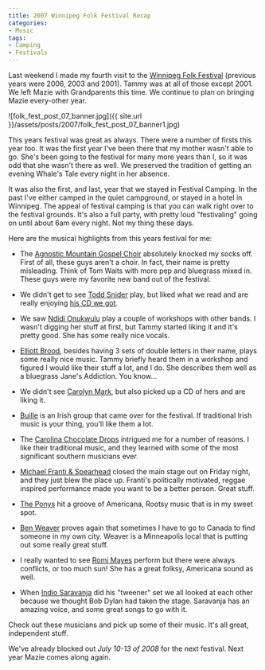 ```yaml
---
title: 2007 Winnipeg Folk Festival Recap
categories:
- Music
tags:
- Camping
- Festivals
---
```


Last weekend I made my fourth visit to the [Winnipeg Folk Festival](http://www.winnipegfolkfestival.ca/) (previous years were 2006, 2003 and 2001). Tammy was at all of those except 2001. We left Mazie with Grandparents this time. We continue to plan on bringing Mazie every-other year.


![folk_fest_post_07_banner.jpg]({{ site.url }}/assets/posts/2007/folk_fest_post_07_banner1.jpg)

This years festival was great as always. There were a number of firsts this year too. It was the first year I've been there that my mother wasn't able to go. She's been going to the festival for many more years than I, so it was odd that she wasn't there as well. We preserved the tradition of getting an evening Whale's Tale every night in her absence.

It was also the first, and last, year that we stayed in Festival Camping. In the past I've either camped in the quiet campground, or stayed in a hotel in Winnipeg. The appeal of festival camping is that you can walk right over to the festival grounds. It's also a full party, with pretty loud "festivaling" going on until about 6am every night. Not my thing these days.

Here are the musical highlights from this years festival for me:



  * The [Agnostic Mountain Gospel Choir](http://www.theagnostics.com/) absolutely knocked my socks off. First of all, these guys aren't a choir. In fact, their name is pretty misleading. Think of Tom Waits with more pep and bluegrass mixed in. These guys were my favorite new band out of the festival.


  * We didn't get to see [Todd Snider](http://www.toddsnider.net/) play, but liked what we read and are really enjoying [his CD we got](http://www.toddsnider.net/DevilYouKnow.html).


  * We saw [Ndidi Onukwulu](http://www.ndidi.ca/) play a couple of workshops with other bands. I wasn't digging her stuff at first, but Tammy started liking it and it's pretty good. She has some really nice vocals.


  * [Elliott Brood](http://www.elliottbrood.ca/), besides having 3 sets of double letters in their name, plays some really nice music. Tammy briefly heard them in a workshop and figured I would like their stuff a lot, and I do. She describes them well as a bluegrass Jane's Addiction. You know...


  * We didn't see [Carolyn Mark](http://www.carolynmark.com/), but also picked up a CD of hers and are liking it.


  * [Buille](http://www.vallelymusic.com/buille.htm) is an Irish group that came over for the festival. If traditional Irish music is your thing, you'll like them a lot.


  * The [Carolina Chocolate Drops](http://www.myspace.com/carolinachocolatedrops) intrigued me for a number of reasons. I like their traditional music, and they learned with some of the most significant southern musicians ever.


  * [Michael Franti & Spearhead](http://www.spearheadvibrations.com/) closed the main stage out on Friday night, and they just blew the place up. Franti's politically motivated, reggae inspired performance made you want to be a better person. Great stuff.


  * [The Ponys](http://www.theponys.com/) hit a groove of Americana, Rootsy music that is in my sweet spot.


  * [Ben Weaver](http://www.benweaver.net/) proves again that sometimes I have to go to Canada to find someone in my own city. Weaver is a Minneapolis local that is putting out some really great stuff.


  * I really wanted to see [Romi Mayes](http://www.romimayes.com/) perform but there were always conflicts, or too much sun! She has a great folksy, Americana sound as well.


  * When [Indio Saravanja](http://www.myspace.com/indiosaravanja) did his "tweener" set we all looked at each other because we thought Bob Dylan had taken the stage. Saravanja has an amazing voice, and some great songs to go with it.

Check out these musicians and pick up some of their music. It's all great, independent stuff.

We've already blocked out _July 10-13 of 2008_ for the next festival. Next year Mazie comes along again.
